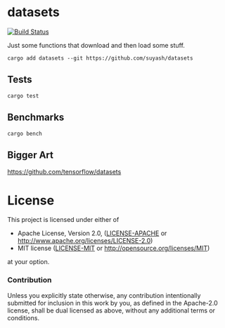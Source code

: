 # datasets

[![Build Status](https://travis-ci.com/suyash/datasets.svg?branch=master)](https://travis-ci.com/suyash/datasets)

Just some functions that download and then load some stuff.

```
cargo add datasets --git https://github.com/suyash/datasets
```

## Tests

```
cargo test
```

## Benchmarks

```
cargo bench
```

## Bigger Art

https://github.com/tensorflow/datasets

# License

This project is licensed under either of

 * Apache License, Version 2.0, ([LICENSE-APACHE](LICENSE-APACHE) or
   http://www.apache.org/licenses/LICENSE-2.0)
 * MIT license ([LICENSE-MIT](LICENSE-MIT) or
   http://opensource.org/licenses/MIT)

at your option.

### Contribution

Unless you explicitly state otherwise, any contribution intentionally submitted for inclusion in this work by you, as defined in the Apache-2.0 license, shall be dual licensed as above, without any additional terms or conditions.

